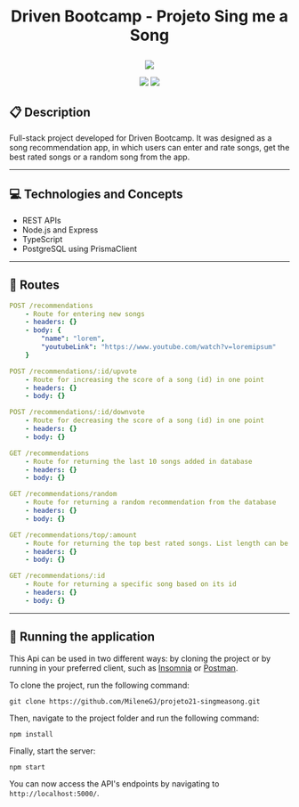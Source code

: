 # <p align = "center"> Driven Bootcamp - Projeto Sing me a Song </p>

<p align="center">
   <img src="https://user-images.githubusercontent.com/72531277/178094665-f46c6a55-c821-42a0-bb9c-d5dd5f2d69fa.png"/>
</p>

<p align = "center">
   <img src="https://img.shields.io/badge/author-MileneGJ-4dae71?style=flat-square" />
   <img src="https://img.shields.io/github/languages/count/MileneGJ/projeto21-singmeasong?color=4dae71&style=flat-square" />
</p>


##  :clipboard: Description

Full-stack project developed for Driven Bootcamp. It was designed as a song recommendation app, in which users can enter and rate songs, get the best rated songs or a random song from the app.

***

## :computer:	 Technologies and Concepts

- REST APIs
- Node.js and Express
- TypeScript
- PostgreSQL using PrismaClient

***

## :rocket: Routes

```yml
POST /recommendations
    - Route for entering new songs
    - headers: {}
    - body: {
        "name": "lorem",
        "youtubeLink": "https://www.youtube.com/watch?v=loremipsum"
    }
```
    
```yml 
POST /recommendations/:id/upvote
    - Route for increasing the score of a song (id) in one point
    - headers: {}
    - body: {}
```
    
```yml 
POST /recommendations/:id/downvote
    - Route for decreasing the score of a song (id) in one point
    - headers: {}
    - body: {}
```

```yml
GET /recommendations
    - Route for returning the last 10 songs added in database
    - headers: {}
    - body: {}
``` 

```yml
GET /recommendations/random
    - Route for returning a random recommendation from the database
    - headers: {}
    - body: {}
```
 
```yml
GET /recommendations/top/:amount
    - Route for returning the top best rated songs. List length can be customized with amount param
    - headers: {}
    - body: {}
```

```yml
GET /recommendations/:id
    - Route for returning a specific song based on its id
    - headers: {}
    - body: {}
```
***

## 🏁 Running the application

This Api can be used in two different ways: by cloning the project or by running in your preferred client, such as [Insomnia](https://insomnia.rest/) or [Postman](https://www.getpostman.com/).

To clone the project, run the following command:

```git
git clone https://github.com/MileneGJ/projeto21-singmeasong.git
```

Then, navigate to the project folder and run the following command:

```git
npm install
```

Finally, start the server:

```git
npm start
```

You can now access the API's endpoints by navigating to `http://localhost:5000/`.
